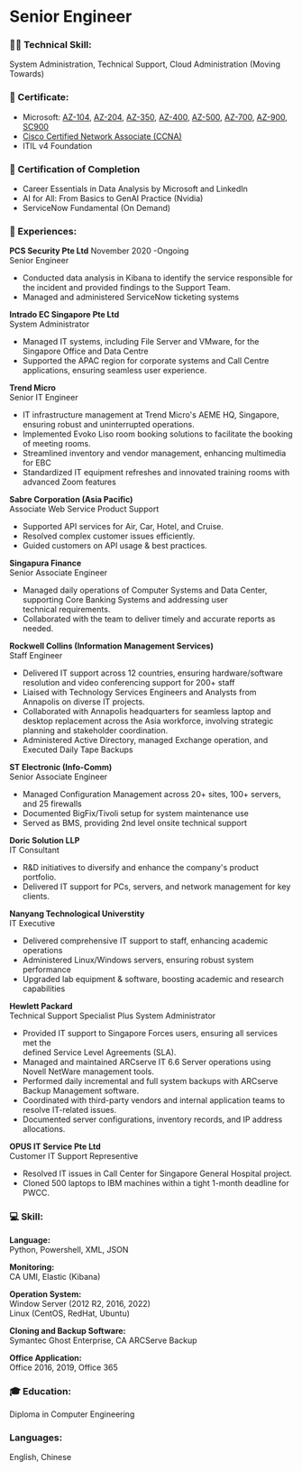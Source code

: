 # Senior Engineer

### 👨‍💻 Technical Skill: 
System Administration, Technical Support, Cloud Administration (Moving Towards)

### 📃 Certificate:
- Microsoft: [AZ-104](https://learn.microsoft.com/api/credentials/share/en-gb/OngHockSoon-8999/76F5FABDCAF05B98?sharingId=343CE5989FD29592), [AZ-204](https://learn.microsoft.com/api/credentials/share/en-gb/OngHockSoon-8999/7D03550A692CF07C?sharingId=343CE5989FD29592), [AZ-350](https://learn.microsoft.com/api/credentials/share/en-gb/OngHockSoon-8999/357416EE6CF411C8?sharingId=343CE5989FD29592), [AZ-400](https://learn.microsoft.com/api/credentials/share/en-gb/OngHockSoon-8999/95713F6D6A977650?sharingId=343CE5989FD29592), [AZ-500](https://learn.microsoft.com/api/credentials/share/en-gb/OngHockSoon-8999/357416EE6CF411C8?sharingId=343CE5989FD29592), [AZ-700](https://learn.microsoft.com/api/credentials/share/en-gb/OngHockSoon-8999/4C92C8AEF85C7008?sharingId=343CE5989FD29592), [AZ-900](https://learn.microsoft.com/api/credentials/share/en-gb/OngHockSoon-8999/AE4A0378F2DA049F?sharingId=343CE5989FD29592), [SC900](https://learn.microsoft.com/api/credentials/share/en-gb/OngHockSoon-8999/815782374434F707?sharingId=343CE5989FD29592)
- [Cisco Certified Network Associate (CCNA)](https://www.credly.com/badges/34b104b8-5b6c-4a7d-bcfb-a9913771ded1/public_url)
- ITIL v4 Foundation

### 📃 Certification of Completion 
- Career Essentials in Data Analysis by Microsoft and LinkedIn
- AI for All: From Basics to GenAI Practice (Nvidia)
- ServiceNow Fundamental (On Demand)

### 💼 Experiences:

**PCS Security Pte Ltd** November 2020 -Ongoing \
Senior Engineer 

- Conducted data analysis in Kibana to identify the service responsible for the incident and provided findings to the Support 
  Team.
- Managed and administered ServiceNow ticketing systems
  
**Intrado EC Singapore Pte Ltd** \
System Administrator

- Managed IT systems, including File Server and VMware, for the Singapore Office and Data Centre
- Supported the APAC region for corporate systems and Call Centre applications, ensuring seamless user experience.

**Trend Micro** \
Senior IT Engineer

- IT infrastructure management at Trend Micro's AEME HQ, Singapore, ensuring robust and uninterrupted operations.
- Implemented Evoko Liso room booking solutions to facilitate the booking of meeting rooms.
- Streamlined inventory and vendor management, enhancing multimedia for EBC
- Standardized IT equipment refreshes and innovated training rooms with advanced Zoom features

**Sabre Corporation (Asia Pacific)** \
Associate Web Service Product Support

- Supported API services for Air, Car, Hotel, and Cruise.
- Resolved complex customer issues efficiently.
- Guided customers on API usage & best practices.

**Singapura Finance** \
Senior Associate Engineer

- Managed daily operations of Computer Systems and Data Center, supporting Core Banking Systems and addressing user  
  technical requirements.
- Collaborated with the team to deliver timely and accurate reports as needed.

**Rockwell Collins (Information Management Services)** \
Staff Engineer

- Delivered IT support across 12 countries, ensuring hardware/software resolution and video conferencing support for 200+ staff
- Liaised with Technology Services Engineers and Analysts from Annapolis on diverse IT projects.
- Collaborated with Annapolis headquarters for seamless laptop and desktop replacement across the Asia workforce, involving strategic  
  planning and stakeholder coordination.
- Administered Active Directory, managed Exchange operation, and Executed Daily Tape Backups

**ST Electronic (Info-Comm)** \
Senior Associate Engineer

- Managed Configuration Management across 20+ sites, 100+ servers, and 25 firewalls
- Documented BigFix/Tivoli setup for system maintenance use
- Served as BMS, providing 2nd level onsite technical support

**Doric Solution LLP** \
IT Consultant

- R&D initiatives to diversify and enhance the company's product portfolio.
- Delivered IT support for PCs, servers, and network management for key clients.

**Nanyang Technological Universtity** \
IT Executive

- Delivered comprehensive IT support to staff, enhancing academic operations
- Administered Linux/Windows servers, ensuring robust system performance
- Upgraded lab equipment & software, boosting academic and research capabilities

**Hewlett Packard** \
Technical Support Specialist Plus System Administrator

- Provided IT support to Singapore Forces users, ensuring all services met the  
  defined Service Level Agreements (SLA).
- Managed and maintained ARCserve IT 6.6 Server operations using Novell NetWare 
  management tools.
- Performed daily incremental and full system backups with ARCserve Backup 
  Management software.
- Coordinated with third-party vendors and internal application teams to 
  resolve IT-related issues.
- Documented server configurations, inventory records, and IP address 
  allocations.

**OPUS IT Service Pte Ltd** \
Customer IT Support Representive

- Resolved IT issues in Call Center for Singapore General Hospital project.
- Cloned 500 laptops to IBM machines within a tight 1-month deadline for PWCC.

### 💻 Skill:
**Language:**\
Python, Powershell, XML, JSON

**Monitoring:**\
CA UMI, Elastic (Kibana)

**Operation System:** \
Window Server (2012 R2, 2016, 2022) \
Linux (CentOS, RedHat, Ubuntu)

**Cloning and Backup Software:** \
Symantec Ghost Enterprise, CA ARCServe Backup

**Office Application:** \
Office 2016, 2019, Office 365

### 🎓 Education:
Diploma in Computer Engineering

### Languages:
English, Chinese
